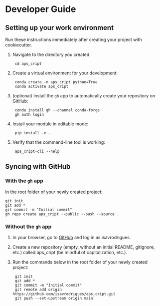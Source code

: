 # Developer Guide

## Setting up your work environment

Run these instructions immediately after creating your project with cookiecutter.

1. Navigate to the directory you created:

        cd aps_cript

2. Create a virtual environment for your development:

        conda create -n aps_cript python=True
        conda activate aps_cript

3. (optional) Install the `gh` app to automatically create your repository on GitHub:

        conda install gh --channel conda-forge
        gh auth login

4. Install your module in editable mode:

        pip install -e .

5. Verify that the command-line tool is working:

        aps_cript-cli --help

## Syncing with GitHub

### With the `gh` app

In the root folder of your newly created project:

    git init
    git add *
    git commit -m "Initial commit"
    gh repo create aps_cript --public --push --source .

### Without the `gh` app

1. In your browser, go to [GitHub](https://www.github.com) and log in as isavrodrigues.
1. Create a new repository (empty, without an initial README, gitignore, etc.) called aps_cript (be mindful of capitalization, etc.).
1. Run the commands below in the root folder of your newly created project:

        git init
        git add *
        git commit -m "Initial commit"
        git remote add origin https://github.com/isavrodrigues/aps_cript.git
        git push --set-upstream origin main
